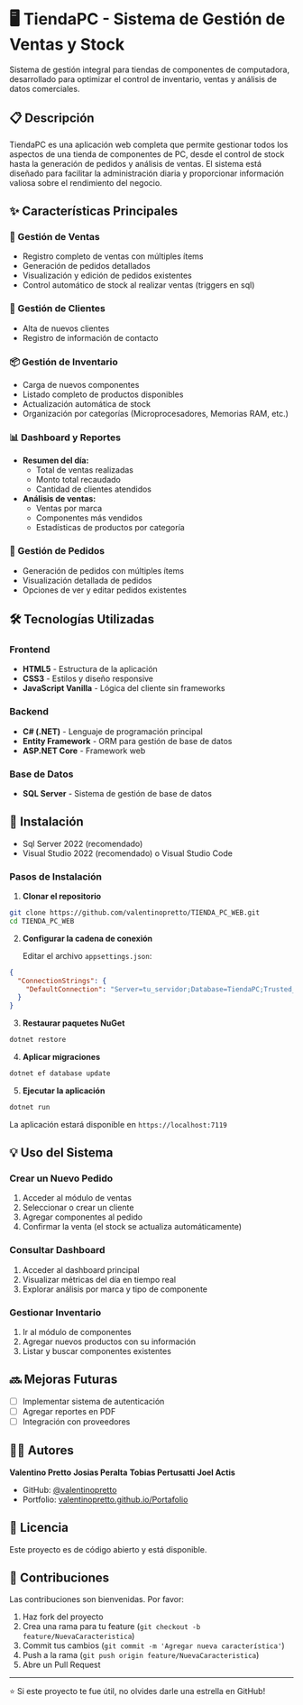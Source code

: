 # 🖥️ TiendaPC - Sistema de Gestión de Ventas y Stock

Sistema de gestión integral para tiendas de componentes de computadora, desarrollado para optimizar el control de inventario, ventas y análisis de datos comerciales.

## 📋 Descripción

TiendaPC es una aplicación web completa que permite gestionar todos los aspectos de una tienda de componentes de PC, desde el control de stock hasta la generación de pedidos y análisis de ventas. El sistema está diseñado para facilitar la administración diaria y proporcionar información valiosa sobre el rendimiento del negocio.

## ✨ Características Principales

### 🛒 Gestión de Ventas
- Registro completo de ventas con múltiples ítems
- Generación de pedidos detallados
- Visualización y edición de pedidos existentes
- Control automático de stock al realizar ventas (triggers en sql)

### 👥 Gestión de Clientes
- Alta de nuevos clientes
- Registro de información de contacto

### 📦 Gestión de Inventario
- Carga de nuevos componentes
- Listado completo de productos disponibles
- Actualización automática de stock
- Organización por categorías (Microprocesadores, Memorias RAM, etc.)

### 📊 Dashboard y Reportes
- **Resumen del día:**
  - Total de ventas realizadas
  - Monto total recaudado
  - Cantidad de clientes atendidos
- **Análisis de ventas:**
  - Ventas por marca
  - Componentes más vendidos
  - Estadísticas de productos por categoría

### 📄 Gestión de Pedidos
- Generación de pedidos con múltiples ítems
- Visualización detallada de pedidos
- Opciones de ver y editar pedidos existentes

## 🛠️ Tecnologías Utilizadas

### Frontend
- **HTML5** - Estructura de la aplicación
- **CSS3** - Estilos y diseño responsive
- **JavaScript Vanilla** - Lógica del cliente sin frameworks

### Backend
- **C# (.NET)** - Lenguaje de programación principal
- **Entity Framework** - ORM para gestión de base de datos
- **ASP.NET Core** - Framework web

### Base de Datos
- **SQL Server** - Sistema de gestión de base de datos

## 🚀 Instalación
- Sql Server 2022 (recomendado)
- Visual Studio 2022 (recomendado) o Visual Studio Code

### Pasos de Instalación

1. **Clonar el repositorio**
```bash
git clone https://github.com/valentinopretto/TIENDA_PC_WEB.git
cd TIENDA_PC_WEB
```

2. **Configurar la cadena de conexión**
   
   Editar el archivo `appsettings.json`:
```json
{
  "ConnectionStrings": {
    "DefaultConnection": "Server=tu_servidor;Database=TiendaPC;Trusted_Connection=True;"
  }
}
```

3. **Restaurar paquetes NuGet**
```bash
dotnet restore
```

4. **Aplicar migraciones**
```bash
dotnet ef database update
```

5. **Ejecutar la aplicación**
```bash
dotnet run
```

La aplicación estará disponible en `https://localhost:7119`

## 💡 Uso del Sistema

### Crear un Nuevo Pedido
1. Acceder al módulo de ventas
2. Seleccionar o crear un cliente
3. Agregar componentes al pedido
4. Confirmar la venta (el stock se actualiza automáticamente)

### Consultar Dashboard
1. Acceder al dashboard principal
2. Visualizar métricas del día en tiempo real
3. Explorar análisis por marca y tipo de componente

### Gestionar Inventario
1. Ir al módulo de componentes
2. Agregar nuevos productos con su información
3. Listar y buscar componentes existentes

## 🔜 Mejoras Futuras

- [ ] Implementar sistema de autenticación
- [ ] Agregar reportes en PDF
- [ ] Integración con proveedores

## 👨‍💻 Autores

**Valentino Pretto**
**Josias Peralta**
**Tobias Pertusatti**
**Joel Actis**

- GitHub: [@valentinopretto](https://github.com/valentinopretto)
- Portfolio: [valentinopretto.github.io/Portafolio](https://valentinopretto.github.io/Portafolio/)

## 📄 Licencia

Este proyecto es de código abierto y está disponible.

## 🤝 Contribuciones

Las contribuciones son bienvenidas. Por favor:
1. Haz fork del proyecto
2. Crea una rama para tu feature (`git checkout -b feature/NuevaCaracteristica`)
3. Commit tus cambios (`git commit -m 'Agregar nueva característica'`)
4. Push a la rama (`git push origin feature/NuevaCaracteristica`)
5. Abre un Pull Request

---

⭐ Si este proyecto te fue útil, no olvides darle una estrella en GitHub!

